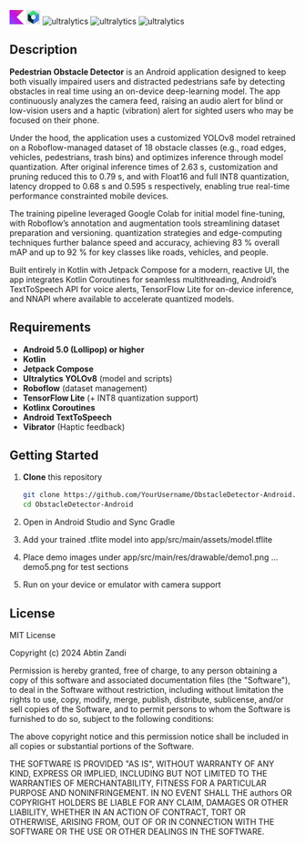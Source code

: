 <img src="https://raw.githubusercontent.com/github/explore/4479d2a2c854198cb00160f8593519c14dc3b905/topics/kotlin/kotlin.png" alt="Kotlin" width="25" height="25" /> <img src="https://raw.githubusercontent.com/github/explore/ae48d1ca3274c0c3a90f872e605eaef069a16771/topics/jetpack-compose/jetpack-compose.png" alt="Jetpack Compsoe" width="25" height="25" /> <img src="https://avatars.githubusercontent.com/u/26833451?s=200&v=4" alt="ultralytics" width="25" height="25" /> <img src="https://avatars.githubusercontent.com/u/53104118?s=200&v=4" alt="ultralytics" width="25" height="25" />
<img src="https://avatars.githubusercontent.com/u/15658638?s=200&v=4" alt="ultralytics" width="25" height="25" /> 


## Description

**Pedestrian Obstacle Detector** is an Android application designed to keep both visually impaired users and distracted pedestrians safe by detecting obstacles in real time using an on-device deep-learning model. The app continuously analyzes the camera feed, raising an audio alert for blind or low-vision users and a haptic (vibration) alert for sighted users who may be focused on their phone.

Under the hood, the application uses a customized YOLOv8 model retrained on a Roboflow-managed dataset of 18 obstacle classes (e.g., road edges, vehicles, pedestrians, trash bins) and optimizes inference through model quantization. After original inference times of 2.63 s, customization and pruning reduced this to 0.79 s, and with Float16 and full INT8 quantization, latency dropped to 0.68 s and 0.595 s respectively, enabling true real-time performance constrainted mobile devices.

The training pipeline leveraged Google Colab for initial model fine-tuning, with Roboflow’s annotation and augmentation tools streamlining dataset preparation and versioning. quantization strategies and edge-computing techniques further balance speed and accuracy, achieving 83 % overall mAP and up to 92 % for key classes like roads, vehicles, and people.

Built entirely in Kotlin with Jetpack Compose for a modern, reactive UI, the app integrates Kotlin Coroutines for seamless multithreading, Android’s TextToSpeech API for voice alerts, TensorFlow Lite for on-device inference, and NNAPI where available to accelerate quantized models.

## Requirements

- **Android 5.0 (Lollipop) or higher**  
- **Kotlin**  
- **Jetpack Compose**  
- **Ultralytics YOLOv8** (model and scripts)  
- **Roboflow** (dataset management)  
- **TensorFlow Lite** (+ INT8 quantization support)  
- **Kotlinx Coroutines**  
- **Android TextToSpeech**  
- **Vibrator** (Haptic feedback)

## Getting Started

1. **Clone** this repository  
   ```bash
   git clone https://github.com/YourUsername/ObstacleDetector-Android.git
   cd ObstacleDetector-Android

2. Open in Android Studio and Sync Gradle

3. Add your trained .tflite model into app/src/main/assets/model.tflite

4. Place demo images under app/src/main/res/drawable/demo1.png … demo5.png for test sections

5. Run on your device or emulator with camera support

## License

MIT License

Copyright (c) 2024 Abtin Zandi

Permission is hereby granted, free of charge, to any person obtaining a copy
of this software and associated documentation files (the "Software"), to deal
in the Software without restriction, including without limitation the rights
to use, copy, modify, merge, publish, distribute, sublicense, and/or sell
copies of the Software, and to permit persons to whom the Software is
furnished to do so, subject to the following conditions:

The above copyright notice and this permission notice shall be included in all
copies or substantial portions of the Software.

THE SOFTWARE IS PROVIDED "AS IS", WITHOUT WARRANTY OF ANY KIND, EXPRESS OR
IMPLIED, INCLUDING BUT NOT LIMITED TO THE WARRANTIES OF MERCHANTABILITY,
FITNESS FOR A PARTICULAR PURPOSE AND NONINFRINGEMENT. IN NO EVENT SHALL THE
authors OR COPYRIGHT HOLDERS BE LIABLE FOR ANY CLAIM, DAMAGES OR OTHER
LIABILITY, WHETHER IN AN ACTION OF CONTRACT, TORT OR OTHERWISE, ARISING FROM,
OUT OF OR IN CONNECTION WITH THE SOFTWARE OR THE USE OR OTHER DEALINGS IN THE
SOFTWARE.
